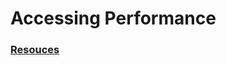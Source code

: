 # Accessing Performance

### [Resouces](https://drive.google.com/drive/folders/17Z9-8VGRr_izDrVoEEZvE4kr_kCqcxIY?usp=sharing)
